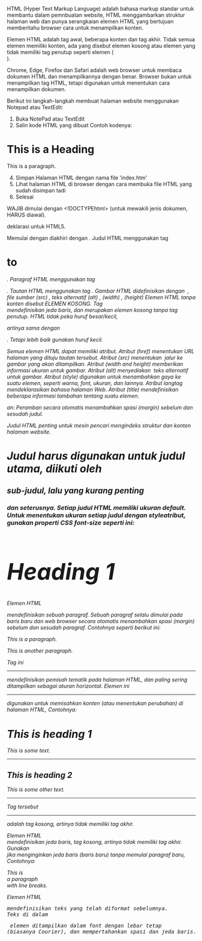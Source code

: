 HTML (Hyper Text Markup Language) adalah bahasa markup standar untuk membantu dalam pemnbuatan website, HTML menggambarkan struktur halaman web dan punya serangkaian elemen HTML yang bertujuan memberitahu browser cara untuk menampilkan konten.

Elemen HTML adalah tag awal, beberapa konten dan tag akhir. Tidak semua elemen memiliki konten, ada yang disebut elemen kosong atau elemen yang tidak memiliki tag penutup seperti elemen (<br>). 

Chrome, Edge, Firefox dan Safari adalah web browser untuk membaca dokumen HTML dan menampilkannya dengan benar. Browser bukan untuk menampilkan tag HTML, tetapi digunakan untuk menentukan cara menampilkan dokumen.

Berikut ini langkah-langkah membuat halaman website menggunakan Notepad atau TextEdit:
1. Buka NotePad atau TextEdit
2. Salin kode HTML yang dibuat
   Contoh kodenya:
<!DOCTYPE html>
<html>
<head>
<title>Page Title</title>
</head>
<body>

<h1>This is a Heading</h1>
<p>This is a paragraph.</p>

</body>
</html>


4. Simpan Halaman HTML dengan nama file 'index.htm'
5. Lihat halaman HTML di browser dengan cara membuka file HTML yang sudah disimpan tadi
6. Selesai

WAJIB dimulai dengan <!DOCTYPEhtml> (untuk mewakili jenis dokumen, HARUS diawal).
<!DOCTYPE html> deklarasi untuk HTML5.
Memulai dengan <html> diakhiri dengan </html>.
Judul HTML menggunakan tag <h1> to <h6>.
Paragraf HTML menggunakan tag <p>.
Tautan HTML menggunakan tag <a>.
Gambar HTML didefinisikan dengan <img> , file sumber (src) , teks alternatif (alt) , (width) , (height)
Elemen HTML tanpa konten disebut ELEMEN KOSONG.
Tag <br> mendefinisikan jeda baris, dan merupakan elemen kosong tanpa tag penutup.
HTML tidak peka huruf besar/kecil, <P> artinya sama dengan <p>. Tetapi lebih baik gunakan huruf kecil.

Semua elemen HTML dapat memiliki atribut.
Atribut (href) menentukan <a> URL halaman yang dituju tautan tersebut.
Atribut (src) menentukan <img> jalur ke gambar yang akan ditampilkan.
Atribut (width and height) memberikan <img> informasi ukuran untuk gambar.
Atribut (alt) menyediakan <img> teks alternatif untuk gambar.
Atribut (style) digunakan untuk menambahkan gaya ke suatu elemen, seperti warna, font, ukuran, dan lainnya.
Atribut langtag <html> mendeklarasikan bahasa halaman Web.
Atribut (title) mendefinisikan beberapa informasi tambahan tentang suatu elemen.

an: Peramban secara otomatis menambahkan spasi (margin) sebelum dan sesudah judul.

Judul HTML penting untuk mesin pencari mengindeks struktur dan konten halaman website.
<h1> Judul harus digunakan untuk judul utama, diikuti oleh <h2> sub-judul, lalu yang kurang penting <h3> dan seterusnya.
Setiap judul HTML memiliki ukuran default. Untuk menentukan ukuran setiap judul dengan styleatribut, gunakan properti CSS font-size seperti ini:
<h1 style="font-size:60px;">Heading 1</h1>

Elemen HTML <p>mendefinisikan sebuah paragraf.
Sebuah paragraf selalu dimulai pada baris baru dan web browser secara otomatis menambahkan spasi (margin) sebelum dan sesudah paragraf. Contohnya seperti berikut ini:
<p>This is a paragraph.</p>
<p>This is another paragraph.</p>
Tag ini <hr>mendefinisikan pemisah tematik pada halaman HTML, dan paling sering ditampilkan sebagai aturan horizontal. Elemen ini <hr>digunakan untuk memisahkan konten (atau menentukan perubahan) di halaman HTML, Contohnya:
<h1>This is heading 1</h1>
<p>This is some text.</p>
<hr>
<h2>This is heading 2</h2>
<p>This is some other text.</p>
<hr>
Tag tersebut <hr>adalah tag kosong, artinya tidak memiliki tag akhir.

Elemen HTML <br> mendefinisikan jeda baris, tag kosong, artinya tidak memiliki tag akhir. Gunakan <br> jika menginginkan jeda baris (baris baru) tanpa memulai paragraf baru, Contohnya:
<p>This is<br>a paragraph<br>with line breaks.</p>

Elemen HTML <pre>mendefinisikan teks yang telah diformat sebelumnya. Teks di dalam <pre> elemen ditampilkan dalam font dengan lebar tetap (biasanya Courier), dan mempertahankan spasi dan jeda baris.
